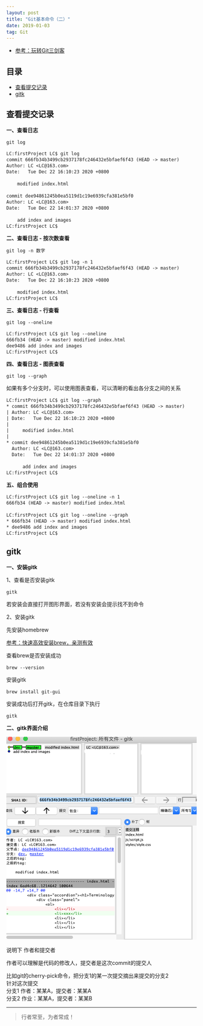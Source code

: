 ```yaml
---
layout: post
title: "Git基本命令（二）"
date: 2019-01-03
tag: Git
---   
```


- [参考：玩转Git三剑客](https://time.geekbang.org/course/intro/100021601)






          

## 目录
* [查看提交记录](#content1)
* [gitk](#content2)






<!-- ************************************************ -->
## <a id="content1"></a>查看提交记录

**一、查看日志**

```
git log
```

```
LC:firstProject LC$ git log
commit 666fb34b3499cb2937178fc246432e5bfaef6f43 (HEAD -> master)
Author: LC <LC@163.com>
Date:   Tue Dec 22 16:10:23 2020 +0800

    modified index.html

commit dee94861245b0ea5119d1c19e6939cfa381e5bf0
Author: LC <LC@163.com>
Date:   Tue Dec 22 14:01:37 2020 +0800

    add index and images
LC:firstProject LC$ 
```

**二、查看日志 - 按次数查看**

```
git log -n 数字
```

```
LC:firstProject LC$ git log -n 1
commit 666fb34b3499cb2937178fc246432e5bfaef6f43 (HEAD -> master)
Author: LC <LC@163.com>
Date:   Tue Dec 22 16:10:23 2020 +0800

    modified index.html
LC:firstProject LC$ 
```

**三、查看日志 - 行查看**

```
git log --oneline
```

```
LC:firstProject LC$ git log --oneline
666fb34 (HEAD -> master) modified index.html
dee9486 add index and images
LC:firstProject LC$ 
```


**四、查看日志 - 图表查看**

```
git log --graph
```

如果有多个分支时，可以使用图表查看，可以清晰的看出各分支之间的关系

```
LC:firstProject LC$ git log --graph
* commit 666fb34b3499cb2937178fc246432e5bfaef6f43 (HEAD -> master)
| Author: LC <LC@163.com>
| Date:   Tue Dec 22 16:10:23 2020 +0800
| 
|     modified index.html
| 
* commit dee94861245b0ea5119d1c19e6939cfa381e5bf0
  Author: LC <LC@163.com>
  Date:   Tue Dec 22 14:01:37 2020 +0800
  
      add index and images
LC:firstProject LC$ 

```

**五、组合使用**

```
LC:firstProject LC$ git log --oneline -n 1
666fb34 (HEAD -> master) modified index.html

LC:firstProject LC$ git log --oneline --graph
* 666fb34 (HEAD -> master) modified index.html
* dee9486 add index and images
LC:firstProject LC$
```



<!-- ************************************************ -->
## <a id="content2"></a>gitk

**一、安装gitk**

1、查看是否安装gitk

```
gitk
```
若安装会直接打开图形界面，若没有安装会提示找不到命令

2、安装gitk

先安装homebrew

[参考：快速高效安装brew，亲测有效](https://www.cnblogs.com/joyce33/p/13376752.html)

查看brew是否安装成功

```
brew --version
```

安装gitk

```
brew install git-gui
```

安装成功后打开gitk，在仓库目录下执行

```
gitk
```

**二、gitk界面介绍**

<img src="/images/Git/git3_0.png" alt="img">

说明下 作者和提交者

作者可以理解是代码的修改人，提交者是这次commit的提交人

比如git的cherry-pick命令，把分支1的某一次提交摘出来提交的分支2        
针对这次提交        
分支1
作者：某某A，提交者：某某A     
分支2
作业：某某A，提交者：某某B       







----------
>  行者常至，为者常成！



